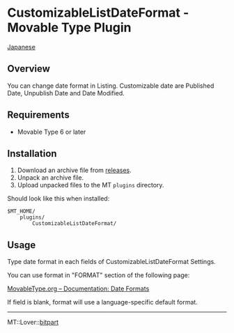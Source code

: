 CustomizableListDateFormat - Movable Type Plugin
=================

[Japanese](README.ja.md)

## Overview

You can change date format in Listing. Customizable date are Published Date, Unpublish Date and Date Modified.

## Requirements

* Movable Type 6 or later

## Installation

1. Download an archive file from [releases](https://github.com/bit-part/mt-plugin-CustomizableListDateFormat/releases).
1. Unpack an archive file.
1. Upload unpacked files to the MT `plugins` directory.

Should look like this when installed:

    $MT_HOME/
        plugins/
            CustomizableListDateFormat/

## Usage

Type date format in each fields of CustomizableListDateFormat Settings.

You can use format in "FORMAT" section of the following page:

[MovableType.org – Documentation: Date Formats](https://movabletype.org/documentation/appendices/date-formats.html)

If field is blank, format will use a language-specific default format.

---

MT::Lover::[bitpart](http://bit-part.net/)
